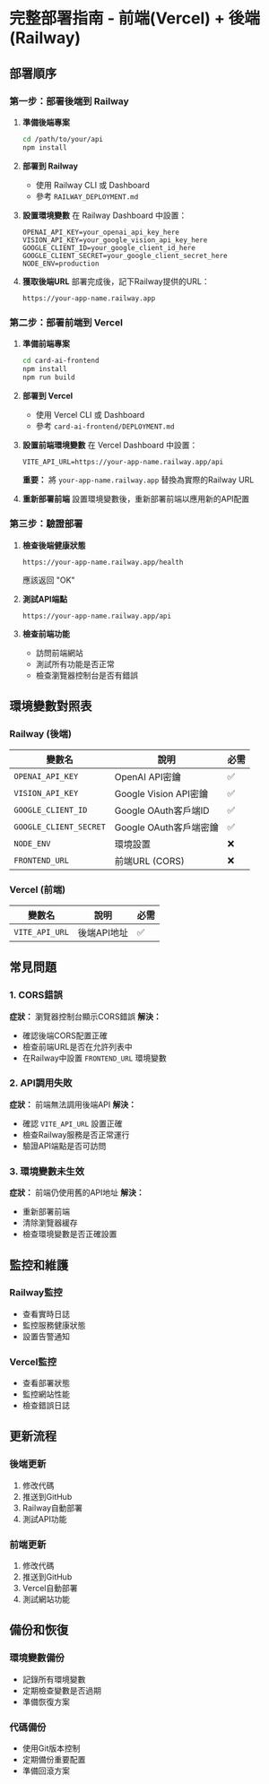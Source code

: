# 完整部署指南 - 前端(Vercel) + 後端(Railway)

## 部署順序

### 第一步：部署後端到 Railway

1. **準備後端專案**
   ```bash
   cd /path/to/your/api
   npm install
   ```

2. **部署到 Railway**
   - 使用 Railway CLI 或 Dashboard
   - 參考 `RAILWAY_DEPLOYMENT.md`

3. **設置環境變數**
   在 Railway Dashboard 中設置：
   ```
   OPENAI_API_KEY=your_openai_api_key_here
   VISION_API_KEY=your_google_vision_api_key_here
   GOOGLE_CLIENT_ID=your_google_client_id_here
   GOOGLE_CLIENT_SECRET=your_google_client_secret_here
   NODE_ENV=production
   ```

4. **獲取後端URL**
   部署完成後，記下Railway提供的URL：
   ```
   https://your-app-name.railway.app
   ```

### 第二步：部署前端到 Vercel

1. **準備前端專案**
   ```bash
   cd card-ai-frontend
   npm install
   npm run build
   ```

2. **部署到 Vercel**
   - 使用 Vercel CLI 或 Dashboard
   - 參考 `card-ai-frontend/DEPLOYMENT.md`

3. **設置前端環境變數**
   在 Vercel Dashboard 中設置：
   ```
   VITE_API_URL=https://your-app-name.railway.app/api
   ```
   **重要：** 將 `your-app-name.railway.app` 替換為實際的Railway URL

4. **重新部署前端**
   設置環境變數後，重新部署前端以應用新的API配置

### 第三步：驗證部署

1. **檢查後端健康狀態**
   ```
   https://your-app-name.railway.app/health
   ```
   應該返回 "OK"

2. **測試API端點**
   ```
   https://your-app-name.railway.app/api
   ```

3. **檢查前端功能**
   - 訪問前端網站
   - 測試所有功能是否正常
   - 檢查瀏覽器控制台是否有錯誤

## 環境變數對照表

### Railway (後端)
| 變數名 | 說明 | 必需 |
|--------|------|------|
| `OPENAI_API_KEY` | OpenAI API密鑰 | ✅ |
| `VISION_API_KEY` | Google Vision API密鑰 | ✅ |
| `GOOGLE_CLIENT_ID` | Google OAuth客戶端ID | ✅ |
| `GOOGLE_CLIENT_SECRET` | Google OAuth客戶端密鑰 | ✅ |
| `NODE_ENV` | 環境設置 | ❌ |
| `FRONTEND_URL` | 前端URL (CORS) | ❌ |

### Vercel (前端)
| 變數名 | 說明 | 必需 |
|--------|------|------|
| `VITE_API_URL` | 後端API地址 | ✅ |

## 常見問題

### 1. CORS錯誤
**症狀：** 瀏覽器控制台顯示CORS錯誤
**解決：**
- 確認後端CORS配置正確
- 檢查前端URL是否在允許列表中
- 在Railway中設置 `FRONTEND_URL` 環境變數

### 2. API調用失敗
**症狀：** 前端無法調用後端API
**解決：**
- 確認 `VITE_API_URL` 設置正確
- 檢查Railway服務是否正常運行
- 驗證API端點是否可訪問

### 3. 環境變數未生效
**症狀：** 前端仍使用舊的API地址
**解決：**
- 重新部署前端
- 清除瀏覽器緩存
- 檢查環境變數是否正確設置

## 監控和維護

### Railway監控
- 查看實時日誌
- 監控服務健康狀態
- 設置告警通知

### Vercel監控
- 查看部署狀態
- 監控網站性能
- 檢查錯誤日誌

## 更新流程

### 後端更新
1. 修改代碼
2. 推送到GitHub
3. Railway自動部署
4. 測試API功能

### 前端更新
1. 修改代碼
2. 推送到GitHub
3. Vercel自動部署
4. 測試網站功能

## 備份和恢復

### 環境變數備份
- 記錄所有環境變數
- 定期檢查變數是否過期
- 準備恢復方案

### 代碼備份
- 使用Git版本控制
- 定期備份重要配置
- 準備回滾方案 